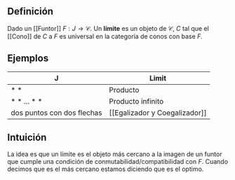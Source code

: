 ## Definición
Dado un [[Funtor]] $F: J\to \mathscr{C}$. Un **límite** es un objeto de $\mathscr{C}$, $C$ tal que el [[Cono]] de $C$ a $F$ es universal en la categoría de conos con base $F$.
## Ejemplos
| J                          | Limit                         | 
| -------------------------- | ----------------------------- |
| *   *                      | Producto                      |
| * * ... * *                  | Producto infinito             |
| dos puntos con dos flechas | [[Egalizador y Coegalizador]] |

## Intuición

La idea es que un límite es el objeto más cercano a la imagen de un funtor que cumple una condición de conmutabilidad/compatibilidad con $F$. Cuando decimos que es el más cercano estamos diciendo que es el optimo.
